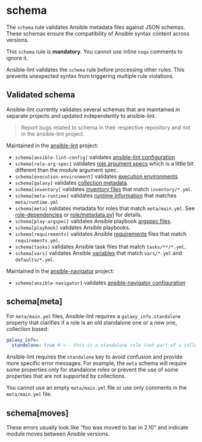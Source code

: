 # schema

The `schema` rule validates Ansible metadata files against JSON schemas. These
schemas ensure the compatibility of Ansible syntax content across versions.

This `schema` rule is **mandatory**. You cannot use inline `noqa` comments to
ignore it.

Ansible-lint validates the `schema` rule before processing other rules. This
prevents unexpected syntax from triggering multiple rule violations.

## Validated schema

Ansible-lint currently validates several schemas that are maintained in separate
projects and updated independently to ansible-lint.

> Report bugs related to schema in their respective repository and not in the
> ansible-lint project.

Maintained in the [ansible-lint](https://github.com/ansible/ansible-lint)
project:

- `schema[ansible-lint-config]` validates
  [ansible-lint configuration](https://github.com/ansible/ansible-lint/blob/main/src/ansiblelint/schemas/ansible-lint-config.json)
- `schema[role-arg-spec]` validates
  [role argument specs](https://docs.ansible.com/ansible/latest/playbook_guide/playbooks_reuse_roles.html#specification-format)
  which is a little bit different than the module argument spec.
- `schema[execution-environment]` validates
  [execution environments](https://docs.ansible.com/automation-controller/latest/html/userguide/execution_environments.html)
- `schema[galaxy]` validates
  [collection metadata](https://docs.ansible.com/ansible/latest/dev_guide/collections_galaxy_meta.html).
- `schema[inventory]` validates
  [inventory files](https://docs.ansible.com/ansible/latest/inventory_guide/intro_inventory.html)
  that match `inventory/*.yml`.
- `schema[meta-runtime]` validates
  [runtime information](https://docs.ansible.com/ansible/devel/dev_guide/developing_collections_structure.html#meta-directory-and-runtime-yml)
  that matches `meta/runtime.yml`
- `schema[meta]` validates metadata for roles that match `meta/main.yml`. See
  [role-dependencies](https://docs.ansible.com/ansible/latest/playbook_guide/playbooks_reuse_roles.html#role-dependencies)
  or
  [role/metadata.py](https://github.com/ansible/ansible/blob/devel/lib/ansible/playbook/role/metadata.py#L79))
  for details.
- `schema[play-argspec]` validates Ansible playbook [argspec files](https://docs.ansible.com/ansible/latest/collections/ansible/builtin/validate_argument_spec_module.html).
- `schema[playbook]` validates Ansible playbooks.
- `schema[requirements]` validates Ansible
  [requirements](https://docs.ansible.com/ansible/latest/galaxy/user_guide.html#install-multiple-collections-with-a-requirements-file)
  files that match `requirements.yml`.
- `schema[tasks]` validates Ansible task files that match `tasks/**/*.yml`.
- `schema[vars]` validates Ansible
  [variables](https://docs.ansible.com/ansible/latest/playbook_guide/playbooks_variables.html)
  that match `vars/*.yml` and `defaults/*.yml`.

Maintained in the
[ansible-navigator](https://github.com/ansible/ansible-navigator) project:

- `schema[ansible-navigator]` validates
  [ansible-navigator configuration](https://github.com/ansible/ansible-navigator/blob/main/src/ansible_navigator/data/ansible-navigator.json)

## schema[meta]

For `meta/main.yml` files, Ansible-lint requires a `galaxy_info.standalone`
property that clarifies if a role is an old standalone one or a new one,
collection based:

```yaml
galaxy_info:
  standalone: true # <-- this is a standalone role (not part of a collection)
```

Ansible-lint requires the `standalone` key to avoid confusion and provide more
specific error messages. For example, the `meta` schema will require some
properties only for standalone roles or prevent the use of some properties that
are not supported by collections.

You cannot use an empty `meta/main.yml` file or use only comments in the
`meta/main.yml` file.

## schema[moves]

These errors usually look like "foo was moved to bar in 2.10" and indicate
module moves between Ansible versions.
